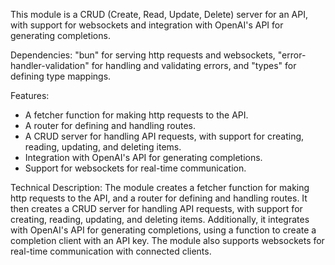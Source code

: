 This module is a CRUD (Create, Read, Update, Delete) server for an API, with support for websockets and integration with OpenAI's API for generating completions. 

Dependencies: "bun" for serving http requests and websockets, "error-handler-validation" for handling and validating errors, and "types" for defining type mappings.

Features:
- A fetcher function for making http requests to the API.
- A router for defining and handling routes.
- A CRUD server for handling API requests, with support for creating, reading, updating, and deleting items.
- Integration with OpenAI's API for generating completions.
- Support for websockets for real-time communication.

Technical Description:
The module creates a fetcher function for making http requests to the API, and a router for defining and handling routes. It then creates a CRUD server for handling API requests, with support for creating, reading, updating, and deleting items. Additionally, it integrates with OpenAI's API for generating completions, using a function to create a completion client with an API key. The module also supports websockets for real-time communication with connected clients.
